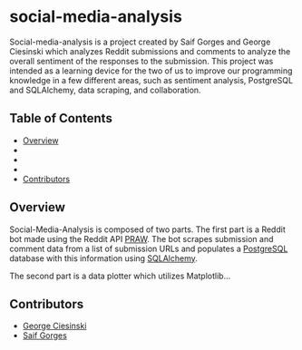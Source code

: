 # social-media-analysis

Social-media-analysis is a project created by Saif Gorges and George Ciesinski which
analyzes Reddit submissions and comments to analyze the overall sentiment of the
responses to the submission. This project was intended as a learning device for the
two of us to improve our programming knowledge in a few different areas, such as
sentiment analysis, PostgreSQL and SQLAlchemy, data scraping, and collaboration. 

## Table of Contents

* [Overview](#Overview)
* 
* 
* 
* [Contributors](#Contributors)

## Overview

Social-Media-Analysis is composed of two parts. The first part is a Reddit bot made using
the Reddit API [PRAW](https://pypi.org/project/praw/). The bot scrapes submission and comment data from a list of submission
URLs and populates a [PostgreSQL](https://www.postgresql.org) database with this information using 
[SQLAlchemy](https://www.sqlalchemy.org). 

The second part is a data plotter which utilizes Matplotlib...

## Contributors

* [George Ciesinski](https://github.com/GeorgeCiesinski)
* [Saif Gorges](https://github.com/saif-gorges)